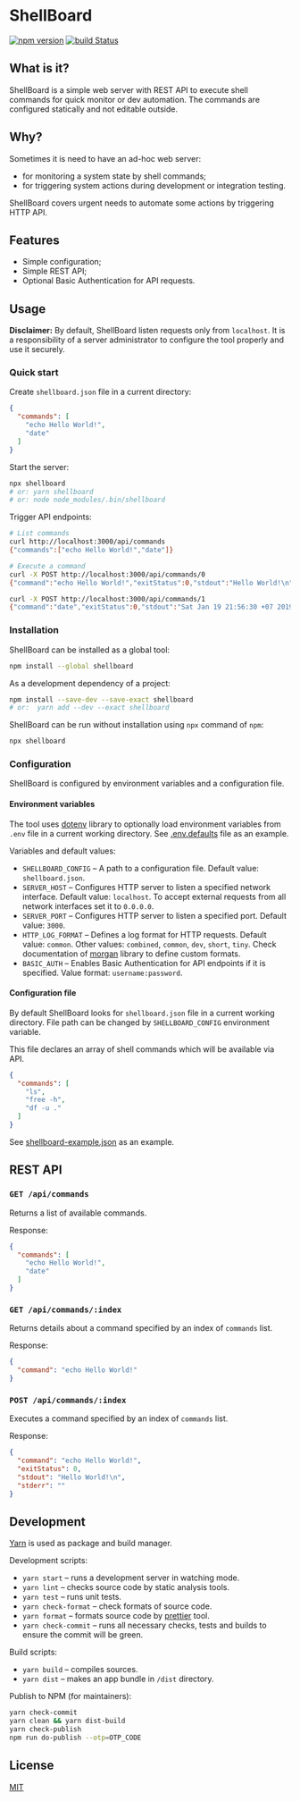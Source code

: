 # ShellBoard

[![npm version](https://badge.fury.io/js/shellboard.svg)](https://www.npmjs.com/shellboard)
[![build Status](https://travis-ci.org/mnasyrov/shellboard.svg?branch=master)](https://travis-ci.org/mnasyrov/shellboard)


## What is it?

ShellBoard is a simple web server with REST API to execute shell commands for quick monitor or dev automation. The commands are configured statically and not editable outside. 


## Why?

Sometimes it is need to have an ad-hoc web server:

* for monitoring a system state by shell commands;
* for triggering system actions during development or integration testing.

ShellBoard covers urgent needs to automate some actions by triggering HTTP API.


## Features

* Simple configuration;
* Simple REST API;
* Optional Basic Authentication for API requests.


## Usage

**Disclaimer:** By default, ShellBoard listen requests only from `localhost`. It is a responsibility of a server administrator to configure the tool properly and use it securely.

### Quick start

Create `shellboard.json` file in a current directory:

```json
{
  "commands": [
    "echo Hello World!",
    "date"
  ]
}
```

Start the server:

```bash
npx shellboard
# or: yarn shellboard
# or: node node_modules/.bin/shellboard
```

Trigger API endpoints:

```bash
# List commands
curl http://localhost:3000/api/commands
{"commands":["echo Hello World!","date"]}

# Execute a command
curl -X POST http://localhost:3000/api/commands/0
{"command":"echo Hello World!","exitStatus":0,"stdout":"Hello World!\n","stderr":""}

curl -X POST http://localhost:3000/api/commands/1
{"command":"date","exitStatus":0,"stdout":"Sat Jan 19 21:56:30 +07 2019\n","stderr":""}
```

### Installation

ShellBoard can be installed as a global tool:

```bash
npm install --global shellboard
```

As a development dependency of a project:

```bash
npm install --save-dev --save-exact shellboard
# or:  yarn add --dev --exact shellboard
```

ShellBoard can be run without installation using `npx` command of `npm`:

```bash
npx shellboard
```

### Configuration

ShellBoard is configured by environment variables and a configuration file.

#### Environment variables

The tool uses [dotenv](https://www.npmjs.com/package/dotenv) library to optionally load environment variables from `.env` file in a current working directory. See [.env.defaults](.env.defaults) file as an example.

Variables and default values:

* `SHELLBOARD_CONFIG` – A path to a configuration file. Default value: `shellboard.json`.
* `SERVER_HOST` – Configures HTTP server to listen a specified network interface. Default value: `localhost`.
  To accept external requests from all network interfaces set it to `0.0.0.0`.
* `SERVER_PORT` – Configures HTTP server to listen a specified port. Default value: `3000`.
* `HTTP_LOG_FORMAT` – Defines a log format for HTTP requests. Default value: `common`.
  Other values: `combined`, `common`, `dev`, `short`, `tiny`. Check documentation of [morgan](https://github.com/expressjs/morgan) library to define custom formats.
* `BASIC_AUTH` – Enables Basic Authentication for API endpoints if it is specified. Value format: `username:password`.

#### Configuration file

By default ShellBoard looks for `shellboard.json` file in a current working directory. File path can be changed by `SHELLBOARD_CONFIG` environment variable.

This file declares an array of shell commands which will be available via API.

```json
{
  "commands": [
    "ls",
    "free -h",
    "df -u ."
  ]
}
```

See [shellboard-example.json](shellboard-example.json) as an example.


## REST API

### `GET /api/commands`
Returns a list of available commands.

Response:
```json
{
  "commands": [
    "echo Hello World!",
    "date"
  ]
}
```

### `GET /api/commands/:index` 
Returns details about a command specified by an index of `commands` list.

Response:
```json
{
  "command": "echo Hello World!"
}
```

### `POST /api/commands/:index` 
Executes a command specified by an index of `commands` list.

Response:

```json
{
  "command": "echo Hello World!",
  "exitStatus": 0,
  "stdout": "Hello World!\n", 
  "stderr": ""
}
```


## Development

[Yarn](https://yarnpkg.com) is used as package and build manager.

Development scripts:
* `yarn start` – runs a development server in watching mode.
* `yarn lint` – checks source code by static analysis tools.
* `yarn test` – runs unit tests.
* `yarn check-format` – check formats of source code.
* `yarn format` – formats source code by [prettier](https://prettier.io/) tool.
* `yarn check-commit` – runs all necessary checks, tests and builds to ensure the commit will be green.

Build scripts: 
* `yarn build` – compiles sources.
* `yarn dist` – makes an app bundle in `/dist` directory.

Publish to NPM (for maintainers):

```bash
yarn check-commit
yarn clean && yarn dist-build
yarn check-publish
npm run do-publish --otp=OTP_CODE
```

## License

[MIT](LICENSE)
